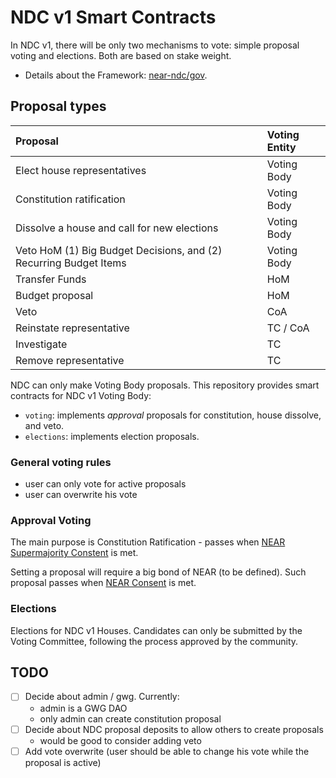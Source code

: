# NDC v1 Smart Contracts

In NDC v1, there will be only two mechanisms to vote: simple proposal voting and elections. Both are based on stake weight.

- Details about the Framework: [near-ndc/gov](https://github.com/near-ndc/gov).

## Proposal types

| Proposal                                                          | Voting Entity |
| :---------------------------------------------------------------- | :------------ |
| Elect house representatives                                       | Voting Body   |
| Constitution ratification                                         | Voting Body   |
| Dissolve a house and call for new elections                       | Voting Body   |
| Veto HoM (1) Big Budget Decisions, and (2) Recurring Budget Items | Voting Body   |
| Transfer Funds                                                    | HoM           |
| Budget proposal                                                   | HoM           |
| Veto                                                              | CoA           |
| Reinstate representative                                          | TC / CoA      |
| Investigate                                                       | TC            |
| Remove representative                                             | TC            |

NDC can only make Voting Body proposals. This repository provides smart contracts for NDC v1 Voting Body:

- `voting`: implements _approval_ proposals for constitution, house dissolve, and veto.
- `elections`: implements election proposals.

### General voting rules

- user can only vote for active proposals
- user can overwrite his vote

### Approval Voting

The main purpose is Constitution Ratification - passes when [NEAR Supermajority Constent](https://github.com/near-ndc/gov/blob/main/framework-v1/ratification-and-election-process.md#voting) is met.

Setting a proposal will require a big bond of NEAR (to be defined). Such proposal passes when [NEAR Consent](https://github.com/near-ndc/gov/blob/main/framework-v1/ratification-and-election-process.md#voting) is met.

### Elections

Elections for NDC v1 Houses.
Candidates can only be submitted by the Voting Committee, following the process approved by the community.

## TODO

- [ ] Decide about admin / gwg. Currently:
  - admin is a GWG DAO
  - only admin can create constitution proposal
- [ ] Decide about NDC proposal deposits to allow others to create proposals
  - would be good to consider adding veto
- [ ] Add vote overwrite (user should be able to change his vote while the proposal is active)
